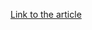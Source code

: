[Link to the article](https://research.checkpoint.com/2025/20th-january-threat-intelligence-report/)
